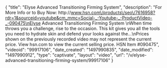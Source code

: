 {
    "title": "Elyse Advanced Transitioning Firming System",
    "description": "For More Info or to Buy Now: http:\/\/www.hsn.com\/products\/seo\/7616958?rdr=1&sourceid=youtube&cm_mmc=Social-_-Youtube-_-ProductVideo-_-090475\nElyse Advanced Transitioning Firming System \nWhen time throws you a challenge, rise to the occasion. This kit gives you all the tools you need to hydrate skin and defend your looks against the...\nPrices shown on the previously recorded video may not represent the current price.  View hsn.com to view the current selling price. HSN Item #090475",
    "videoid": "99917106",
    "date_created": "1497990835",
    "date_modified": "1497990912",
    "type": "captivate",
    "layout": "video",
    "url": "\/v\/elyse-advanced-transitioning-firming-system\/99917106"
}